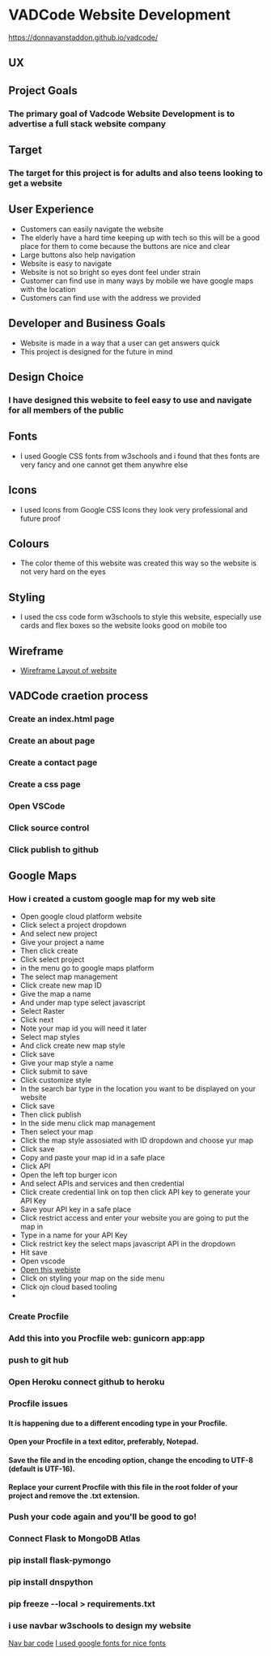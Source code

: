 # VADCode Website Development
https://donnavanstaddon.github.io/vadcode/
## UX
## Project Goals
### The primary goal of Vadcode Website Development is to advertise a full stack website company
## Target
### The target for this project is for adults and also teens looking to get a website

## User Experience
* Customers can easily navigate the website
* The elderly have a hard time keeping up with tech so this will be a good place for them to come because the buttons are nice and clear
* Large buttons also help navigation
* Website is easy to navigate
* Website is not so bright so eyes dont feel under strain
* Customer can find use in many ways by mobile we have google maps with the location
* Customers can find use with the address we provided

## Developer and Business Goals
* Website is made in a way that a user can get answers quick
* This project is designed for the future in mind

## Design Choice
### I have designed this website to feel easy to use and navigate for all members of the public

## Fonts
* I used Google CSS fonts from w3schools and i found that thes fonts are very fancy and one cannot get them anywhre else

## Icons
* I used Icons from Google CSS Icons they look very professional and future proof

## Colours
* The color theme of this website was created this way so the website is not very hard on the eyes

## Styling
* I used the css code form w3schools to style this website, especially use cards and flex boxes so the website looks good on mobile too

## Wireframe
* [Wireframe Layout of website](vadcodewebdev.pdf)

## VADCode craetion process

### Create an index.html page
### Create an about page
### Create a contact page
### Create a css page
### Open VSCode
### Click source control
### Click publish to github
## Google Maps
### How i created a custom google map for my web site
* Open google cloud platform website
* Click select a project dropdown
* And select new project
* Give your project a name
* Then click create
* Click select project
* in the menu go to google maps platform
* The select map management
* Click create new map ID
* Give the map a name
* And under map type select javascript
* Select Raster
* Click next
* Note your map id you will need it later
* Select map styles
* And click create new map style
* Click save
* Give your map style a name
* Click submit to save
* Click customize style
* In the search bar type in the location you want to be displayed on your website
* Click save
* Then click publish
* In the side menu click map management
* Then select your map
* Click the map style assosiated with ID dropdown and choose yur map
* Click save
* Copy and paste your map id in a safe place
* Click API
* Open the left top burger icon
* And select APIs and services and then credential
* Click create credential link on top then click API key to generate your API Key
* Save your API key in a safe place
* Click restrict access and enter your website you are going to put the map in
* Type in a name for your API Key
* Click restrict key the select maps javascript API in the dropdown
* Hit save
* Open vscode
* [Open this webiste](https://developers.google.com/maps/documentation/javascript/overview) 
* Click on styling your map on the side menu
* Click ojn cloud based tooling
* 
### Create Procfile
### Add this into you Procfile web: gunicorn app:app
### push to git hub
### Open Heroku connect github to heroku
### Procfile issues 
#### It is happening due to a different encoding type in your Procfile.
#### Open your Procfile in a text editor, preferably, Notepad.
#### Save the file and in the encoding option, change the encoding to UTF-8 (default is UTF-16).
#### Replace your current Procfile with this file in the root folder of your project and remove the .txt extension.
### Push your code again and you'll be good to go!
### Connect Flask to MongoDB Atlas
### pip install flask-pymongo
### pip install dnspython
### pip freeze --local > requirements.txt
### i use navbar w3schools to design my website
[Nav bar code](https://www.w3schools.com/howto/tryit.asp?filename=tryhow_js_topnav)
[I used google fonts for nice fonts](https://www.w3schools.com/howto/tryit.asp?font=Sofia)
